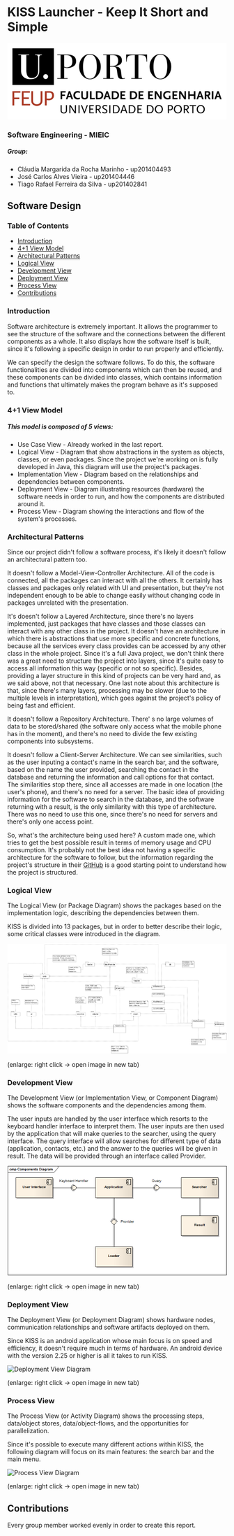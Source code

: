 # KISS Launcher - Keep It Short and Simple

![FEUP's logo](Images/feup.png)

### Software Engineering - MIEIC

##### Group:
* Cláudia Margarida da Rocha Marinho - up201404493
* José Carlos Alves Vieira - up201404446
* Tiago Rafael Ferreira da Silva - up201402841

## Software Design

### Table of Contents
* [Introduction](#introduction)
* [4+1 View Model](#4+1-view-model)
* [Architectural Patterns](#architectural-patterns)
* [Logical View](#logical-view)
* [Development View](#development-view)
* [Deployment View](#deployment-view)
* [Process View](#process-view)
* [Contributions](#contributions)

### Introduction
Software architecture is extremely important. It allows the programmer to see the structure of the software and the connections between the different components as a whole. It also displays how the software itself is built, since it's following a specific design in order to run properly and efficiently.

We can specify the design the software follows. To do this, the software functionalities are divided into components which can then be reused, and these components can be divided into classes, which contains information and functions that ultimately makes the program behave as it's supposed to.

### 4+1 View Model

##### This model is composed of 5 views:
* Use Case View - Already worked in the last report.
* Logical View - Diagram that show abstractions in the system as objects, classes, or even packages. Since the project we're working on is fully developed in Java, this diagram will use the project's packages.
* Implementation View - Diagram based on the relationships and dependencies between components.
* Deployment View - Diagram illustrating resources (hardware) the software needs in order to run, and how the components are distributed around it.
* Process View - Diagram showing the interactions and flow of the system's processes.

### Architectural Patterns

Since our project didn't follow a software process, it's likely it doesn't follow an architectural pattern too.

It doesn't follow a Model-View-Controller Architecture. All of the code is connected, all the packages can interact with all the others. It certainly has classes and packages only related with UI and presentation, but they're not independent enough to be able to change easily without changing code in packages unrelated with the presentation.

It's doesn't follow a Layered Architecture, since there's no layers implemented, just packages that have classes and those classes can interact with any other class in the project. It doesn't have an architecture in which there is abstractions that use more specific and concrete functions, because all the services every class provides can be accessed by any other class in the whole project.
Since it's a full Java project, we don't think there was a great need to structure the project into layers, since it's quite easy to access all information this way (specific or not so specific). Besides, providing a layer structure in this kind of projects can be very hard and, as we said above, not that necessary.
One last note about this architecture is that, since there's many layers, processing may be slower (due to the multiple levels in interpretation), which goes against the project's policy of being fast and efficient.

It doesn't follow a Repository Architecture. There' s no large volumes of data to be stored/shared (the software only access what the mobile phone has in the moment), and there's no need to divide the few existing components into subsystems.

It doesn't follow a Client-Server Architecture. We can see similarities, such as the user inputing a contact's name in the search bar, and the software, based on the name the user provided, searching the contact in the database and returning the information and call options for that contact.
The similarities stop there, since all accesses are made in one location (the user's phone), and there's no need for a server. The basic idea of providing information for the software to search in the database, and the software returning with a result, is the only similarity with this type of architecture.
There was no need to use this one, since there's no need for servers and there's only one access point.

So, what's the architecture being used here? A custom made one, which tries to get the best possible result in terms of memory usage and CPU consumption.
It's probably not the best idea not having a specific architecture for the software to follow, but the information regarding the project's structure in their [GitHub](https://github.com/Neamar/KISS/blob/master/CONTRIBUTING.md#how-does-it-work) is a good starting point to understand how the project is structured.

### Logical View

The Logical View (or Package Diagram) shows the packages based on the implementation logic, describing the dependencies between them.

KISS is divided into 13 packages, but in order to better describe their logic, some critical classes were introduced in the diagram.

![Logical View Diagram](Images/logicalView.png)

(enlarge: right click -> open image in new tab)

### Development View

The Development View (or Implementation View, or Component Diagram) shows the software components and the
dependencies among them.

The user inputs are handled by the user interface which resorts to the keyboard handler interface to interpret them. The user inputs are then used by the application that will make queries to the searcher, using the query interface. The query interface will allow searches for different type of data (application, contacts, etc.) and the answer to the queries will be given in result. The data will be provided through an interface called Provider.

![Development View Diagram](Images/developmentView.png)

(enlarge: right click -> open image in new tab)

### Deployment View

The Deployment View (or Deployment Diagram) shows hardware nodes, communication relationships and software artifacts deployed on them.

Since KISS is an android application whose main focus is on speed and efficiency, it doesn't require much in terms of hardware. An android device with the version 2.25 or higher is all it takes to run KISS.

![Deployment View Diagram](Images/deploymentView.png)

(enlarge: right click -> open image in new tab)

### Process View

The Process View (or Activity Diagram) shows the processing steps, data/object stores, data/object-flows, and the opportunities for parallelization.

Since it's possible to execute many different actions within KISS, the following diagram will focus on its main features: the search bar and the main menu.

![Process View Diagram](Images/processView.png)

(enlarge: right click -> open image in new tab)

## Contributions
Every group member worked evenly in order to create this report.
